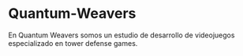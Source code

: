 # Quantum-Weavers
En Quantum Weavers somos un estudio de desarrollo de videojuegos especializado en tower defense games.
